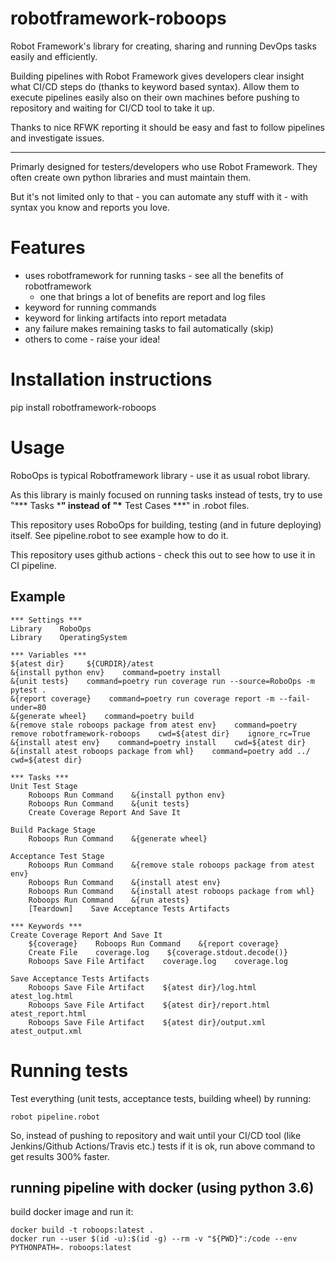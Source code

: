 # robotframework-roboops

Robot Framework's library for creating, sharing and running DevOps tasks easily and efficiently.

Building pipelines with Robot Framework gives developers clear insight what CI/CD steps do
(thanks to keyword based syntax). Allow them to execute pipelines easily also on their own machines
before pushing to repository and waiting for CI/CD tool to take it up.

Thanks to nice RFWK reporting it should be easy and fast to follow pipelines and investigate issues.

----
Primarly designed for testers/developers who use Robot Framework.
They often create own python libraries and must maintain them.


But it's not limited only to that - you can automate any stuff with it - with syntax you know and reports you love.

# Features
- uses robotframework for running tasks - see all the benefits of robotframework
    - one that brings a lot of benefits are report and log files
- keyword for running commands
- keyword for linking artifacts into report metadata
- any failure makes remaining tasks to fail automatically (skip)
- others to come - raise your idea!

# Installation instructions
pip install robotframework-roboops

# Usage
RoboOps is typical Robotframework library - use it as usual robot library.

As this library is mainly focused on running tasks instead of tests,
try to use "\*** Tasks \***" instead of "\*** Test Cases \***" in .robot files.

This repository uses RoboOps for building, testing (and in future deploying) itself.
See pipeline.robot to see example how to do it.

This repository uses github actions - check this out to see how to use it in CI pipeline.

## Example
```RobotFramework
*** Settings ***
Library    RoboOps
Library    OperatingSystem

*** Variables ***
${atest dir}     ${CURDIR}/atest    
&{install python env}    command=poetry install
&{unit tests}    command=poetry run coverage run --source=RoboOps -m pytest .
&{report coverage}    command=poetry run coverage report -m --fail-under=80
&{generate wheel}    command=poetry build
&{remove stale roboops package from atest env}    command=poetry remove robotframework-roboops    cwd=${atest dir}    ignore_rc=True
&{install atest env}    command=poetry install    cwd=${atest dir}   
&{install atest roboops package from whl}    command=poetry add ../    cwd=${atest dir}

*** Tasks ***
Unit Test Stage
    Roboops Run Command    &{install python env}
    Roboops Run Command    &{unit tests}
    Create Coverage Report And Save It
    
Build Package Stage
    Roboops Run Command    &{generate wheel}
    
Acceptance Test Stage
    Roboops Run Command    &{remove stale roboops package from atest env}
    Roboops Run Command    &{install atest env}
    Roboops Run Command    &{install atest roboops package from whl}
    Roboops Run Command    &{run atests}
    [Teardown]    Save Acceptance Tests Artifacts

*** Keywords ***
Create Coverage Report And Save It
    ${coverage}    Roboops Run Command    &{report coverage}
    Create File    coverage.log    ${coverage.stdout.decode()}
    Roboops Save File Artifact    coverage.log    coverage.log

Save Acceptance Tests Artifacts
    Roboops Save File Artifact    ${atest dir}/log.html    atest_log.html
    Roboops Save File Artifact    ${atest dir}/report.html    atest_report.html
    Roboops Save File Artifact    ${atest dir}/output.xml    atest_output.xml

```
# Running tests
Test everything (unit tests, acceptance tests, building wheel) by running:
```
robot pipeline.robot
```
So, instead of pushing to repository and wait until your CI/CD tool
(like Jenkins/Github Actions/Travis etc.) tests if it is ok, run above command to get results 300% faster.
 
 ## running pipeline with docker (using python 3.6)
 build docker image and run it:
 ```
 docker build -t roboops:latest .
 docker run --user $(id -u):$(id -g) --rm -v "${PWD}":/code --env PYTHONPATH=. roboops:latest
 ```